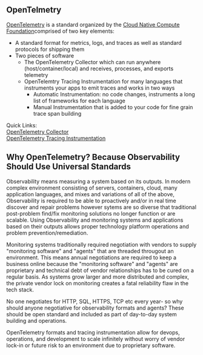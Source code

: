 ## OpenTelmetry

[OpenTelemetry](http://www.opentelemetry.io) is a standard organized by the [Cloud Native Compute Foundation](https://www.cncf.io/)comprised of two key elements:  
- A standard format for metrics, logs, and traces as well as standard protocols for shipping them  
- Two pieces of software  
    - The OpenTelemetry Collector which can run anywhere (host/container/local) and receives, processes, and exports telemetry  
    - OpenTelemtry Tracing Instrumentation for many languages that instruments your apps to emit traces and works in two ways  
        - Automatic Instrumentation: no code changes, instruments a long list of frameworks for each language  
        - Manual Instrumentation that is added to your code for fine grain trace span building  

Quick Links:  
[OpenTelemetry Collector](https://opentelemetry.io/docs/collector/)  
[OpenTelemetry Tracing Instrumentation](https://opentelemetry.io/docs/instrumentation/)  

## Why OpenTelemetry? Because Observability Should Use Universal Standards

Observability means measuring a system based on its outputs. In modern complex environment consisting of servers, containers, cloud, many application languages, and mixes and variations of all of the above, Observability is required to be able to proactively and/or in real time discover and repair problems however sytems are so diverse that traditional post-problem find/fix monitoring solutions no longer function or are scalable. Using Observability and monitoring systems and applications based on their outputs allows proper technology platform operations and problem prevention/remediation.  

Monitoring systems traditionally required negotiation with vendors to supply "monitoring software" and "agents" that are threaded througout an environment. This means annual negotiations are required to keep a business online because the "monitoring software" and "agents" are proprietary and technical debt of vendor relationships has to be cured on a regular basis. As systems grow larger and more distributed and complex, the private vendor lock on monitoring creates a fatal reliability flaw in the tech stack.  

No one negotiates for HTTP, SQL, HTTPS, TCP etc every year- so why should anyone negotiative for observability formats and agents? These should be open standard and included as part of day-to-day system building and operations.  

OpenTelemetry formats and tracing instrumentation allow for devops, operations, and development to scale infinitely without worry of vendor lock-in or future risk to an environment due to proprietary software.